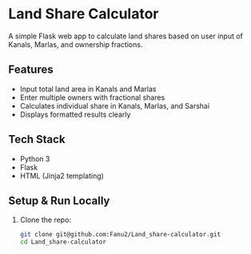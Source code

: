 # Land Share Calculator

A simple Flask web app to calculate land shares based on user input of Kanals, Marlas, and ownership fractions.

## Features
- Input total land area in Kanals and Marlas
- Enter multiple owners with fractional shares
- Calculates individual share in Kanals, Marlas, and Sarshai
- Displays formatted results clearly

## Tech Stack
- Python 3
- Flask
- HTML (Jinja2 templating)

## Setup & Run Locally

1. Clone the repo:
   ```bash
   git clone git@github.com:Fanu2/Land_share-calculator.git
   cd Land_share-calculator
